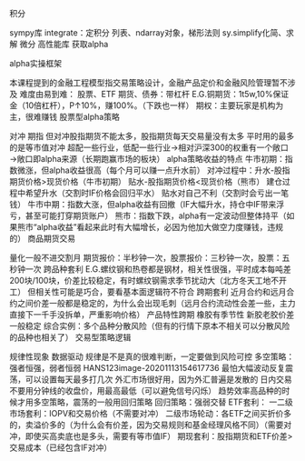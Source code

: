 积分

sympy库 integrate：定积分 列表、ndarray对象，梯形法则 sy.simplify化简、求解 微分
高性能库
获取alpha

alpha实操框架

本课程提到的金融工程模型指交易策略设计，金融产品定价和金融风险管理暂不涉及
难度由易到难： 股票、ETF 期货、债券：带杠杆 E.G.铜期货：1t5w,10%保证金（10倍杠杆），P↑10%，赚100%。（下跌也一样） 期权：主要玩家是机构为主，很难赚钱
股票型alpha策略

对冲 期指 但对冲股指期货不能太多，股指期货每天交易量没有太多 平时用的最多的是等市值对冲 超配一些行业，低配一些行业→相对沪深300的权重有一个敞口→敞口即alpha来源（长期跑赢市场的板块）
alpha策略收益的特点 牛市初期：指数微涨，但alpha收益很高（每个月可以赚一点升水前） 对冲过程中：升水-股指期货价格>现货价格（牛市初期） 贴水-股指期货价格<现货价格（熊市） 建仓过程中希望升水（交割时IF价格会回归平水） 贴水对自己不利（交割时会亏出一笔钱） 牛市中期：指数大涨，但alpha收益有回撤（IF大幅升水，持仓中IF带来浮亏，甚至可能打穿期货账户） 熊市：指数下跌，alpha有一定波动但整体持平（如果熊市“alpha收益”看起来此时有大幅增长，必因为他加大做空力度赚钱，违规的）
商品期货交易

量化一般不进交割月
期货报价：半秒钟一次，股票报价：三秒钟一次，股票：五秒钟一次
跨品种套利 E.G.螺纹钢和热卷都是钢材，相关性很强，平时成本每吨差200块/100块，价差比较稳定，有时螺纹钢需求季节扰动大（北方冬天工地不开工） 但相关性可能是巧合，要看基本面逻辑符不符合
跨期套利 近月合约和远月合约之间价差一般都是稳定的，为什么会出现毛刺（远月合约流动性会差一些，主力直接下一千手没拆单，严重影响价格）
产品特性跨期 橡胶有季节性 新胶老胶价差一般稳定
综合实例：多个品种分散风险（但有的行情下原本不相关可以分散风险的品种也相关了）
交易型策略逻辑

规律性现象 数据驱动 规律是不是真的很难判断，一定要做到风险可控
多空策略：强者恒强，弱者恒弱 HANS123image-20201113154617736 最怕大幅波动反复震荡，可以设置每天最多打几次 外汇市场很好用，因为外汇普遍是发散的 日内交易不要用分钟线的收盘价，用最高最低（可以避免信号闪烁） 趋势效率高品种的时候才用多空策略，震荡的一般用回归策略
回归策略：强弱交替 ETF套利： 一二级市场套利：IOPV和交易价格（不需要对冲） 二级市场轮动：各ETF之间买折价多的，卖溢价多的（为什么会有价差，因为交易规则和基金经理风格不同）（需要对冲，即使买高卖底也是多头，需要有等市值IF） 期现套利：股指期货和ETF价差>交易成本（已经包含IF对冲）
